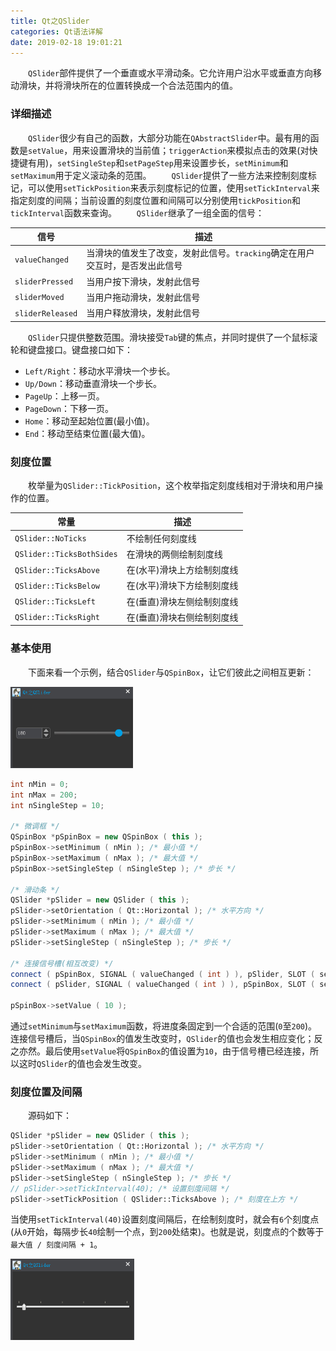 ```yaml
---
title: Qt之QSlider
categories: Qt语法详解
date: 2019-02-18 19:01:21
---
```

&emsp;&emsp;`QSlider`部件提供了一个垂直或水平滑动条。它允许用户沿水平或垂直方向移动滑块，并将滑块所在的位置转换成一个合法范围内的值。<!--more-->

### 详细描述

&emsp;&emsp;`QSlider`很少有自己的函数，大部分功能在`QAbstractSlider`中。最有用的函数是`setValue`，用来设置滑块的当前值；`triggerAction`来模拟点击的效果(对快捷键有用)，`setSingleStep`和`setPageStep`用来设置步长，`setMinimum`和`setMaximum`用于定义滚动条的范围。
&emsp;&emsp;`QSlider`提供了一些方法来控制刻度标记，可以使用`setTickPosition`来表示刻度标记的位置，使用`setTickInterval`来指定刻度的间隔；当前设置的刻度位置和间隔可以分别使用`tickPosition`和`tickInterval`函数来查询。
&emsp;&emsp;`QSlider`继承了一组全面的信号：

信号             | 描述
-----------------|----------------
`valueChanged`   | 当滑块的值发生了改变，发射此信号。`tracking`确定在用户交互时，是否发出此信号
`sliderPressed`  | 当用户按下滑块，发射此信号
`sliderMoved`    | 当用户拖动滑块，发射此信号
`sliderReleased` | 当用户释放滑块，发射此信号

&emsp;&emsp;`QSlider`只提供整数范围。滑块接受`Tab`键的焦点，并同时提供了一个鼠标滚轮和键盘接口。键盘接口如下：

- `Left/Right`：移动水平滑块一个步长。
- `Up/Down`：移动垂直滑块一个步长。
- `PageUp`：上移一页。
- `PageDown`：下移一页。
- `Home`：移动至起始位置(最小值)。
- `End`：移动至结束位置(最大值)。

### 刻度位置

&emsp;&emsp;枚举量为`QSlider::TickPosition`，这个枚举指定刻度线相对于滑块和用户操作的位置。

常量                      | 描述
--------------------------|-----
`QSlider::NoTicks`        | 不绘制任何刻度线
`QSlider::TicksBothSides` | 在滑块的两侧绘制刻度线
`QSlider::TicksAbove`     | 在(水平)滑块上方绘制刻度线
`QSlider::TicksBelow`     | 在(水平)滑块下方绘制刻度线
`QSlider::TicksLeft`      | 在(垂直)滑块左侧绘制刻度线
`QSlider::TicksRight`     | 在(垂直)滑块右侧绘制刻度线

### 基本使用

&emsp;&emsp;下面来看一个示例，结合`QSlider`与`QSpinBox`，让它们彼此之间相互更新：

<img src="./Qt之QSlider/1.png" height="130" width="196">

``` cpp
int nMin = 0;
int nMax = 200;
int nSingleStep = 10;

/* 微调框 */
QSpinBox *pSpinBox = new QSpinBox ( this );
pSpinBox->setMinimum ( nMin ); /* 最小值 */
pSpinBox->setMaximum ( nMax ); /* 最大值 */
pSpinBox->setSingleStep ( nSingleStep ); /* 步长 */

/* 滑动条 */
QSlider *pSlider = new QSlider ( this );
pSlider->setOrientation ( Qt::Horizontal ); /* 水平方向 */
pSlider->setMinimum ( nMin ); /* 最小值 */
pSlider->setMaximum ( nMax ); /* 最大值 */
pSlider->setSingleStep ( nSingleStep ); /* 步长 */

/* 连接信号槽(相互改变) */
connect ( pSpinBox, SIGNAL ( valueChanged ( int ) ), pSlider, SLOT ( setValue ( int ) ) );
connect ( pSlider, SIGNAL ( valueChanged ( int ) ), pSpinBox, SLOT ( setValue ( int ) ) );

pSpinBox->setValue ( 10 );
```

通过`setMinimum`与`setMaximum`函数，将进度条固定到一个合适的范围(`0`至`200`)。连接信号槽后，当`QSpinBox`的值发生改变时，`QSlider`的值也会发生相应变化；反之亦然。最后使用`setValue`将`QSpinBox`的值设置为`10`，由于信号槽已经连接，所以这时`QSlider`的值也会发生改变。

### 刻度位置及间隔

&emsp;&emsp;源码如下：

``` cpp
QSlider *pSlider = new QSlider ( this );
pSlider->setOrientation ( Qt::Horizontal ); /* 水平方向 */
pSlider->setMinimum ( nMin ); /* 最小值 */
pSlider->setMaximum ( nMax ); /* 最大值 */
pSlider->setSingleStep ( nSingleStep ); /* 步长 */
// pSlider->setTickInterval(40); /* 设置刻度间隔 */
pSlider->setTickPosition ( QSlider::TicksAbove ); /* 刻度在上方 */
```

当使用`setTickInterval(40)`设置刻度间隔后，在绘制刻度时，就会有`6`个刻度点(从`0`开始，每隔步长`40`绘制一个点，到`200`处结束)。也就是说，刻度点的个数等于`最大值 / 刻度间隔 + 1`。

<img src="./Qt之QSlider/2.png" height="130" width="198">